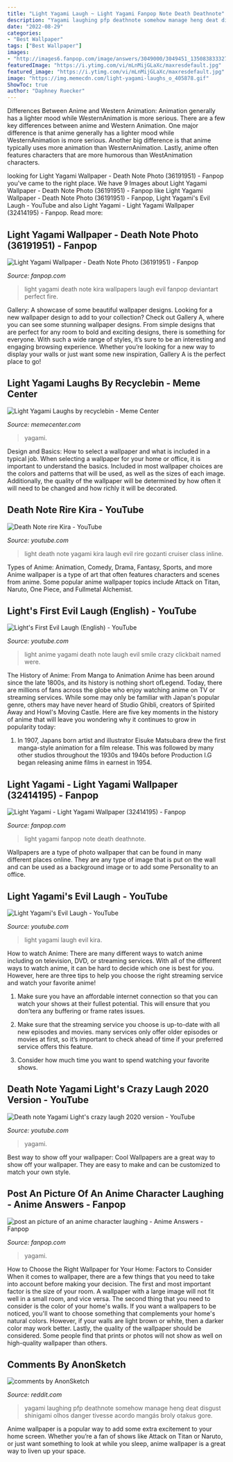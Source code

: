 ```yaml
---
title: "Light Yagami Laugh ~ Light Yagami Fanpop Note Death Deathnote"
description: "Yagami laughing pfp deathnote somehow manage heng deat disgust shinigami olhos danger tivesse acordo mangás broly otakus gore"
date: "2022-08-29"
categories:
- "Best Wallpaper"
tags: ["Best Wallpaper"]
images:
- "http://images6.fanpop.com/image/answers/3049000/3049451_1350838333275.2res_415_231.jpg"
featuredImage: "https://i.ytimg.com/vi/mLnMijGLaXc/maxresdefault.jpg"
featured_image: "https://i.ytimg.com/vi/mLnMijGLaXc/maxresdefault.jpg"
image: "https://img.memecdn.com/light-yagami-laughs_o_405878.gif"
ShowToc: true
author: "Daphney Ruecker"
---
```



Differences Between Anime and Western Animation: Animation generally has a lighter mood while WesternAnimation is more serious.
There are a few key differences between anime and Western Animation. One major difference is that anime generally has a lighter mood while WesternAnimation is more serious. Another big difference is that anime typically uses more animation than WesternAnimation. Lastly, anime often features characters that are more humorous than WestAnimation characters.

	

		
looking for Light Yagami Wallpaper - Death Note Photo (36191951) - Fanpop you've came to the right place. We have 9 Images about Light Yagami Wallpaper - Death Note Photo (36191951) - Fanpop like Light Yagami Wallpaper - Death Note Photo (36191951) - Fanpop, Light Yagami&#039;s Evil Laugh - YouTube and also Light Yagami - Light Yagami Wallpaper (32414195) - Fanpop. Read more:
		
    
## Light Yagami Wallpaper - Death Note Photo (36191951) - Fanpop

<img loading=lazy src="http://images6.fanpop.com/image/photos/36100000/Death-Note-image-death-note-36191951-900-675.jpg" onerror="this.onerror=null;this.src='https://tse4.mm.bing.net/th?id=OIP.Qff2y3etZNyAPwaVqqE_LQHaFj&amp;pid=15.1';" alt="Light Yagami Wallpaper - Death Note Photo (36191951) - Fanpop">

_Source: fanpop.com_

>light yagami death note kira wallpapers laugh evil fanpop deviantart perfect fire. 

	

Gallery: A showcase of some beautiful wallpaper designs.
Looking for a new wallpaper design to add to your collection? Check out Gallery A, where you can see some stunning wallpaper designs. From simple designs that are perfect for any room to bold and exciting designs, there is something for everyone. With such a wide range of styles, it’s sure to be an interesting and engaging browsing experience. Whether you’re looking for a new way to display your walls or just want some new inspiration, Gallery A is the perfect place to go!





	
	
    
## Light Yagami Laughs By Recyclebin - Meme Center

<img loading=lazy src="https://img.memecdn.com/light-yagami-laughs_o_405878.gif" onerror="this.onerror=null;this.src='https://tse1.mm.bing.net/th?id=OIP.S2_aHFxD5QQgsCiorO3I-AHaEH&amp;pid=15.1';" alt="Light Yagami Laughs by recyclebin - Meme Center">

_Source: memecenter.com_

>yagami. 

	

Design and Basics: How to select a wallpaper and what is included in a typical job.
When selecting a wallpaper for your home or office, it is important to understand the basics. Included in most wallpaper choices are the colors and patterns that will be used, as well as the sizes of each image. Additionally, the quality of the wallpaper will be determined by how often it will need to be changed and how richly it will be decorated.

    
## Death Note Rire Kira - YouTube

<img loading=lazy src="https://i.ytimg.com/vi/XQJhxqXV7NM/maxresdefault.jpg" onerror="this.onerror=null;this.src='https://tse3.mm.bing.net/th?id=OIP.0LpsWPgg8jYMQgkGHAbdMwHaEK&amp;pid=15.1';" alt="Death Note rire Kira - YouTube">

_Source: youtube.com_

>light death note yagami kira laugh evil rire gozanti cruiser class inline. 

	

Types of Anime: Animation, Comedy, Drama, Fantasy, Sports, and more
Anime wallpaper is a type of art that often features characters and scenes from anime. Some popular anime wallpaper topics include Attack on Titan, Naruto, One Piece, and Fullmetal Alchemist.

    
## Light&#039;s First Evil Laugh (English) - YouTube

<img loading=lazy src="https://i.ytimg.com/vi/hGSDk4lBajQ/maxresdefault.jpg" onerror="this.onerror=null;this.src='https://tse4.mm.bing.net/th?id=OIP.5-eYfNvbiTIOlLe5IjD-RwHaEK&amp;pid=15.1';" alt="Light&#039;s First Evil Laugh (English) - YouTube">

_Source: youtube.com_

>light anime yagami death note laugh evil smile crazy clickbait named were. 

	

The History of Anime: From Manga to Animation
Anime has been around since the late 1800s, and its history is nothing short ofLegend. Today, there are millions of fans across the globe who enjoy watching anime on TV or streaming services. While some may only be familiar with Japan's popular genre, others may have never heard of Studio Ghibli, creators of Spirited Away and Howl's Moving Castle. Here are five key moments in the history of anime that will leave you wondering why it continues to grow in popularity today:
1) In 1907, Japans born artist and illustrator Eisuke Matsubara drew the first manga-style animation for a film release. This was followed by many other studios throughout the 1930s and 1940s before Production I.G began releasing anime films in earnest in 1954.

    
## Light Yagami - Light Yagami Wallpaper (32414195) - Fanpop

<img loading=lazy src="http://images6.fanpop.com/image/photos/32400000/-Light-Yagami-light-yagami-32414195-1280-960.jpg" onerror="this.onerror=null;this.src='https://tse2.mm.bing.net/th?id=OIP.1LUzF6HAITgMRYOp1qosuwHaFj&amp;pid=15.1';" alt="Light Yagami - Light Yagami Wallpaper (32414195) - Fanpop">

_Source: fanpop.com_

>light yagami fanpop note death deathnote. 

	



Wallpapers are a type of photo wallpaper that can be found in many different places online. They are any type of image that is put on the wall and can be used as a background image or to add some Personality to an office.

    
## Light Yagami&#039;s Evil Laugh - YouTube

<img loading=lazy src="https://i.ytimg.com/vi/6uG1E-UOhQg/hqdefault.jpg" onerror="this.onerror=null;this.src='https://tse4.mm.bing.net/th?id=OIP.yOzOzMmv6fAPtjb000AQxwHaFj&amp;pid=15.1';" alt="Light Yagami&#039;s Evil Laugh - YouTube">

_Source: youtube.com_

>light yagami laugh evil kira. 

	

How to watch Anime: There are many different ways to watch anime including on television, DVD, or streaming services.
With all of the different ways to watch anime, it can be hard to decide which one is best for you. However, here are three tips to help you choose the right streaming service and watch your favorite anime!
1. Make sure you have an affordable internet connection so that you can watch your shows at their fullest potential. This will ensure that you don’tera any buffering or frame rates issues.

2. Make sure that the streaming service you choose is up-to-date with all new episodes and movies. many services only offer older episodes or movies at first, so it’s important to check ahead of time if your preferred service offers this feature.

3. Consider how much time you want to spend watching your favorite shows.

    
## Death Note Yagami Light&#039;s Crazy Laugh 2020 Version - YouTube

<img loading=lazy src="https://i.ytimg.com/vi/mLnMijGLaXc/maxresdefault.jpg" onerror="this.onerror=null;this.src='https://tse3.mm.bing.net/th?id=OIP.JOMuQcUIqh6-yVUZmyasAAHaEK&amp;pid=15.1';" alt="Death note Yagami Light&#039;s crazy laugh 2020 version - YouTube">

_Source: youtube.com_

>yagami. 

	

Best way to show off your wallpaper:
Cool Wallpapers are a great way to show off your wallpaper. They are easy to make and can be customized to match your own style.

    
## Post An Picture Of An Anime Character Laughing - Anime Answers - Fanpop

<img loading=lazy src="http://images6.fanpop.com/image/answers/3049000/3049451_1350838333275.2res_415_231.jpg" onerror="this.onerror=null;this.src='https://tse2.mm.bing.net/th?id=OIP.5Bn0FH4fN29A1_JoPH3bmAHaEH&amp;pid=15.1';" alt="post an picture of an anime character laughing - Anime Answers - Fanpop">

_Source: fanpop.com_

>yagami. 

	

How to Choose the Right Wallpaper for Your Home: Factors to Consider
When it comes to wallpaper, there are a few things that you need to take into account before making your decision. The first and most important factor is the size of your room. A wallpaper with a large image will not fit well in a small room, and vice versa. 
The second thing that you need to consider is the color of your home's walls. If you want a wallpapers to be noticed, you'll want to choose something that complements your home's natural colors. However, if your walls are light brown or white, then a darker color may work better. 
Lastly, the quality of the wallpaper should be considered. Some people find that prints or photos will not show as well on high-quality wallpaper than others.

    
## Comments By AnonSketch

<img loading=lazy src="https://i.redd.it/7qory3faeuq41.jpg" onerror="this.onerror=null;this.src='https://tse4.mm.bing.net/th?id=OIP.VJCPE1jMmEOJlP70amaEngHaHa&amp;pid=15.1';" alt="comments by AnonSketch">

_Source: reddit.com_

>yagami laughing pfp deathnote somehow manage heng deat disgust shinigami olhos danger tivesse acordo mangás broly otakus gore. 

	

Anime wallpaper is a popular way to add some extra excitement to your home screen. Whether you’re a fan of shows like Attack on Titan or Naruto, or just want something to look at while you sleep, anime wallpaper is a great way to liven up your space.

